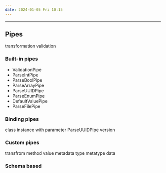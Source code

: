 ```yaml
---
date: 2024-01-05 Fri 10:15
---
```

---

## Pipes

transformation
validation

### Built-in pipes
+ ValidationPipe
+ ParseIntPipe
+ ParseBoolPipe
+ ParseArrayPipe
+ ParseUUIDPipe
+ ParseEnumPipe
+ DefaultValuePipe
+ ParseFilePipe

### Binding pipes

class
instance with parameter
ParseUUIDPipe version

### Custom pipes

transfrom method
value 
metadata
	type
	 metatype
		data

### Schema based 